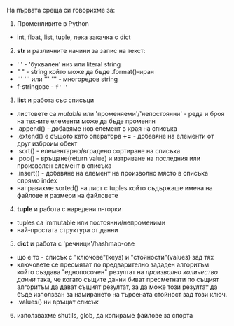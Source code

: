 На първата среща си говорихме за:
1. Променливите в Python
- int, float, list, tuple, лека закачка с dict

2. __str__ и различните начини за запис на текст: 
- ' ' - 'буквален' низ или literal string
- " " - string който може да бъде .format()-иран
- ''' ''' или ''' ''' - многоредов string
- f-stringове - `f' '`

3. __list__ и работа със списъци
- листовете са _mutable_ или 'променяеми'/'непостоянни' - реда и броя на техните елементи може да бъде променян
- .append() - добавяме нов елемент в края на списъка
- .extend() е същото като оператора __+=__ - добавяне на елементи от друг изброим обект
- .sort() - елементарно/вградено сортиране на списъка
- .pop() - връщане(return value) и изтриване на последния или произволен елемент в списъка
- .insert() - добавяне на елемент на произволно място в списъка спрямо index
- направихме sorted() на лист с tuples който съдържаше имена на файлове и размери на файловете

4. __tuple__ и работа с наредени n-торки
- tuples са immutable или постоянни/непроменими
- най-простата структура от данни	

5. __dict__ и работа с 'речници'/hashmap-ове
- що е то - списък с "ключове"(keys) и "стойности"(values) зад тях
- ключовете се пресмятат по предварително зададен алгоритъм който създава "еднопосочен" резултат на _произволно количество данни_ така, че когато същите данни биват пресметнати по същият алгоритъм да дават същият резултат, за да може този резултат да бъде използван за намирането на търсената стойност зад този ключ.
- .values() ни връщат списък

6. използвахме shutils, glob,  да копираме файлове за спорта
